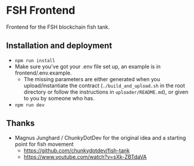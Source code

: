 # FSH Frontend

Frontend for the FSH blockchain fish tank.

## Installation and deployment
- `npm run install`
- Make sure you've got your .env file set up, an example is in frontend/.env.example.
  - The missing parameters are either generated when you upload/instantiate the contract (`./build_and_upload.sh` in the root directory or follow the instructions in `uploader/README.md`), or given to you by someone who has.
- `npm run dev`

## Thanks
  - Magnus Junghard / ChunkyDotDev for the original idea and a starting point for fish movement
    - https://github.com/chunkydotdev/fish-tank
    - https://www.youtube.com/watch?v=sXk-ZBTdaVA